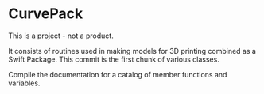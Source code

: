 # CurvePack

This is a project - not a product.

It consists of routines used in making models for 3D printing combined as a Swift Package. This commit is the first chunk of various classes.

Compile the documentation for a catalog of member functions and variables.
